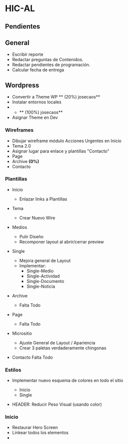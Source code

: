# HIC-AL

## Pendientes


## General

- Escribir reporte
- Redactar preguntas de Contenidos.
- Redactar pendientes de programación.
- Calcular fecha de entrega


## Wordpress

- Convertir a Theme WP ** (20%) josecaos**
- Instalar entornos locales
- - ** (100%) josecaos**
- Asignar Theme en Dev


### Wireframes
   - Dibujar wireframe módulo Acciones Urgentes en Inicio
   - Tema 2.0
   - Asignar lugar para enlace y plantillas "Contacto"
   - Page
   - Archive **(0%)**
   - Contacto

### Plantillas

- Inicio
   - Enlazar links a Plantillas
- Tema
   - Crear Nuevo Wire
- Medios
   - Pulir Diseño
   - Recomponer layout al abrir/cerrar preview
- Single
   - Mejora general de Layout
   - Implementar:
      - Single-Medio
      - Single-Actividad
      - Single-Documento
      - Single-Noticia

- Archive
   - Falta Todo

- Page
   - Falta Todo

- Micrositio
   - Ajuste General de Layout / Apariencia
   - Crear 3 paletas verdaderamente chingonas

- Contacto
   Falta Todo

### Estilos

- Implementar nuevo esquema de colores en todo el sitio
   - Inicio
   - Single

- HEADER: Reducir Peso Visual (usando color)



### Inicio

- Restaurar Hero Screen
- Linkear todos los elementos
-
